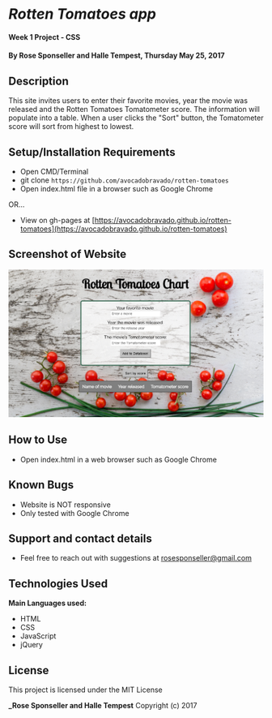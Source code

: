 # _Rotten Tomatoes app_

#### Week 1 Project - CSS

#### By **Rose Sponseller and Halle Tempest, Thursday May 25, 2017**

## Description

This site invites users to enter their favorite movies, year the movie was released and the Rotten Tomatoes Tomatometer score. The information will populate into a table. When a user clicks the "Sort" button, the Tomatometer score will sort from highest to lowest.

## Setup/Installation Requirements

* Open CMD/Terminal
* git clone `https://github.com/avocadobravado/rotten-tomatoes`
* Open index.html file in a browser such as Google Chrome

OR...

* View on gh-pages at [https://avocadobravado.github.io/rotten-tomatoes](https://avocadobravado.github.io/rotten-tomatoes)

## Screenshot of Website

![screenshot of project](https://github.com/avocadobravado/rotten-tomatoes/blob/master/img/scs.png?raw=true)

## How to Use

* Open index.html in a web browser such as Google Chrome

## Known Bugs

* Website is NOT responsive
* Only tested with Google Chrome

## Support and contact details

* Feel free to reach out with suggestions at rosesponseller@gmail.com

## Technologies Used

**Main Languages used:**

* HTML
* CSS
* JavaScript
* jQuery

## License

This project is licensed under the MIT License

**_Rose Sponseller and Halle Tempest** Copyright (c) 2017
